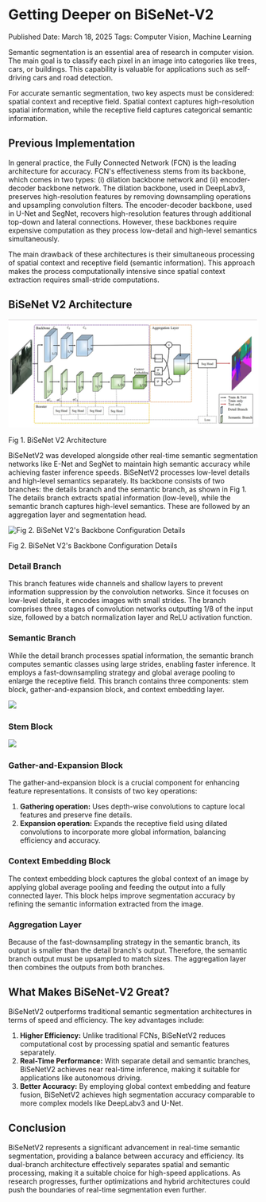 # Getting Deeper on BiSeNet-V2

Published Date: March 18, 2025
Tags: Computer Vision, Machine Learning

Semantic segmentation is an essential area of research in computer vision. The main goal is to classify each pixel in an image into categories like trees, cars, or buildings. This capability is valuable for applications such as self-driving cars and road detection.

For accurate semantic segmentation, two key aspects must be considered: spatial context and receptive field. Spatial context captures high-resolution spatial information, while the receptive field captures categorical semantic information.

## **Previous Implementation**

In general practice, the Fully Connected Network (FCN) is the leading architecture for accuracy. FCN's effectiveness stems from its backbone, which comes in two types: (i) dilation backbone network and (ii) encoder-decoder backbone network. The dilation backbone, used in DeepLabv3, preserves high-resolution features by removing downsampling operations and upsampling convolution filters. The encoder-decoder backbone, used in U-Net and SegNet, recovers high-resolution features through additional top-down and lateral connections. However, these backbones require expensive computation as they process low-detail and high-level semantics simultaneously.

The main drawback of these architectures is their simultaneous processing of spatial context and receptive field (semantic information). This approach makes the process computationally intensive since spatial context extraction requires small-stride computations.

## **BiSeNet V2 Architecture**

![Fig 1. BiSeNet V2 Architecture](img1.webp)

Fig 1. BiSeNet V2 Architecture

BiSeNetV2 was developed alongside other real-time semantic segmentation networks like E-Net and SegNet to maintain high semantic accuracy while achieving faster inference speeds. BiSeNetV2 processes low-level details and high-level semantics separately. Its backbone consists of two branches: the details branch and the semantic branch, as shown in Fig 1. The details branch extracts spatial information (low-level), while the semantic branch captures high-level semantics. These are followed by an aggregation layer and segmentation head.

![Fig 2. BiSeNet V2's Backbone Configuration Details](https://miro.medium.com/v2/resize:fit:896/1*j5lVvFaCs2o-WZWWOd1hzw.png)

Fig 2. BiSeNet V2's Backbone Configuration Details

### Detail Branch

This branch features wide channels and shallow layers to prevent information suppression by the convolution networks. Since it focuses on low-level details, it encodes images with small strides. The branch comprises three stages of convolution networks outputting 1/8 of the input size, followed by a batch normalization layer and ReLU activation function.

### Semantic Branch

While the detail branch processes spatial information, the semantic branch computes semantic classes using large strides, enabling faster inference. It employs a fast-downsampling strategy and global average pooling to enlarge the receptive field. This branch contains three components: stem block, gather-and-expansion block, and context embedding layer.

![](https://miro.medium.com/v2/resize:fit:501/1*c-wzPe0ejZNmrlIZBqUPQQ.png)

### Stem Block

![](https://miro.medium.com/v2/resize:fit:317/1*EXqgnD3Un54cM6TlHsSM_Q.png)

### Gather-and-Expansion Block

The gather-and-expansion block is a crucial component for enhancing feature representations. It consists of two key operations:

1. **Gathering operation:** Uses depth-wise convolutions to capture local features and preserve fine details.
2. **Expansion operation:** Expands the receptive field using dilated convolutions to incorporate more global information, balancing efficiency and accuracy.

### Context Embedding Block

The context embedding block captures the global context of an image by applying global average pooling and feeding the output into a fully connected layer. This block helps improve segmentation accuracy by refining the semantic information extracted from the image.

### Aggregation Layer

Because of the fast-downsampling strategy in the semantic branch, its output is smaller than the detail branch's output. Therefore, the semantic branch output must be upsampled to match sizes. The aggregation layer then combines the outputs from both branches.

## What Makes BiSeNet-V2 Great?

BiSeNetV2 outperforms traditional semantic segmentation architectures in terms of speed and efficiency. The key advantages include:

1. **Higher Efficiency:** Unlike traditional FCNs, BiSeNetV2 reduces computational cost by processing spatial and semantic features separately.
2. **Real-Time Performance:** With separate detail and semantic branches, BiSeNetV2 achieves near real-time inference, making it suitable for applications like autonomous driving.
3. **Better Accuracy:** By employing global context embedding and feature fusion, BiSeNetV2 achieves high segmentation accuracy comparable to more complex models like DeepLabv3 and U-Net.

## Conclusion

BiSeNetV2 represents a significant advancement in real-time semantic segmentation, providing a balance between accuracy and efficiency. Its dual-branch architecture effectively separates spatial and semantic processing, making it a suitable choice for high-speed applications. As research progresses, further optimizations and hybrid architectures could push the boundaries of real-time segmentation even further.